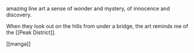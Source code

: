 amazing line art
a sense of wonder and mystery, of innocence and discovery.

When they look out on the hills from under a bridge, the art reminds me of the [[Peak District]].

[[manga]]
